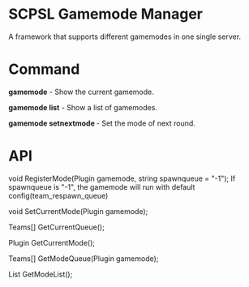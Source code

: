 # SCPSL Gamemode Manager
A framework that supports different gamemodes in one single server.

# Command
**gamemode** - Show the current gamemode.

**gamemode list** - Show a list of gamemodes.

**gamemode setnextmode <plugin id>** - Set the mode of next round.

# API
void RegisterMode(Plugin gamemode, string spawnqueue = "-1");
If spawnqueue is "-1", the gamemode will run with default config(team_respawn_queue)

void SetCurrentMode(Plugin gamemode);

Teams[] GetCurrentQueue();

Plugin GetCurrentMode();

Teams[] GetModeQueue(Plugin gamemode);

List<Plugin> GetModeList();
